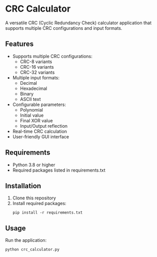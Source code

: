 # CRC Calculator

A versatile CRC (Cyclic Redundancy Check) calculator application that supports multiple CRC configurations and input formats.

## Features

- Supports multiple CRC configurations:
  - CRC-8 variants
  - CRC-16 variants
  - CRC-32 variants
- Multiple input formats:
  - Decimal
  - Hexadecimal
  - Binary
  - ASCII text
- Configurable parameters:
  - Polynomial
  - Initial value
  - Final XOR value
  - Input/Output reflection
- Real-time CRC calculation
- User-friendly GUI interface

## Requirements

- Python 3.8 or higher
- Required packages listed in requirements.txt

## Installation

1. Clone this repository
2. Install required packages:
   ```
   pip install -r requirements.txt
   ```

## Usage

Run the application:
```
python crc_calculator.py
```
